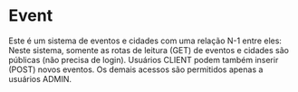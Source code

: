 # Event

Este é um sistema de eventos e cidades com uma relação N-1 entre eles:
Neste sistema, somente as rotas de leitura (GET) de eventos e cidades são públicas (não precisa de login). Usuários CLIENT podem também inserir (POST) novos eventos.
Os demais acessos são permitidos apenas a usuários ADMIN.
